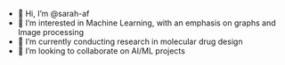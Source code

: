 - 👋 Hi, I’m @sarah-af
- 👀 I’m interested in Machine Learning, with an emphasis on graphs and Image processing
- 🌱 I’m currently conducting research in molecular drug design
- 💞️ I’m looking to collaborate on AI/ML projects
